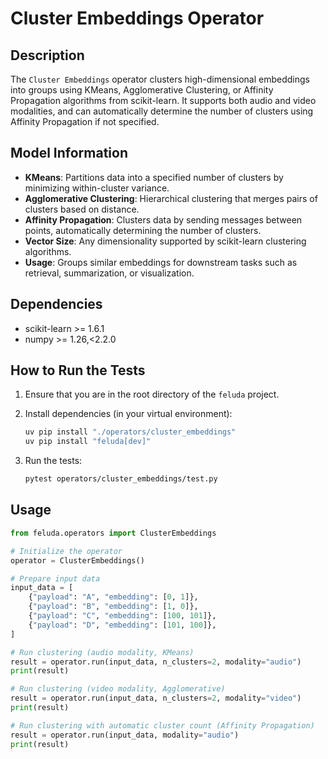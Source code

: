 # Cluster Embeddings Operator

## Description

The `Cluster Embeddings` operator clusters high-dimensional embeddings into groups using KMeans, Agglomerative Clustering, or Affinity Propagation algorithms from scikit-learn. It supports both audio and video modalities, and can automatically determine the number of clusters using Affinity Propagation if not specified.

## Model Information

- **KMeans**: Partitions data into a specified number of clusters by minimizing within-cluster variance.
- **Agglomerative Clustering**: Hierarchical clustering that merges pairs of clusters based on distance.
- **Affinity Propagation**: Clusters data by sending messages between points, automatically determining the number of clusters.
- **Vector Size**: Any dimensionality supported by scikit-learn clustering algorithms.
- **Usage**: Groups similar embeddings for downstream tasks such as retrieval, summarization, or visualization.

## Dependencies

- scikit-learn >= 1.6.1
- numpy >= 1.26,<2.2.0

## How to Run the Tests

1. Ensure that you are in the root directory of the `feluda` project.
2. Install dependencies (in your virtual environment):

   ```bash
   uv pip install "./operators/cluster_embeddings"
   uv pip install "feluda[dev]"
   ```

3. Run the tests:

   ```bash
   pytest operators/cluster_embeddings/test.py
   ```

## Usage

```python
from feluda.operators import ClusterEmbeddings

# Initialize the operator
operator = ClusterEmbeddings()

# Prepare input data
input_data = [
    {"payload": "A", "embedding": [0, 1]},
    {"payload": "B", "embedding": [1, 0]},
    {"payload": "C", "embedding": [100, 101]},
    {"payload": "D", "embedding": [101, 100]},
]

# Run clustering (audio modality, KMeans)
result = operator.run(input_data, n_clusters=2, modality="audio")
print(result)

# Run clustering (video modality, Agglomerative)
result = operator.run(input_data, n_clusters=2, modality="video")
print(result)

# Run clustering with automatic cluster count (Affinity Propagation)
result = operator.run(input_data, modality="audio")
print(result)
```
